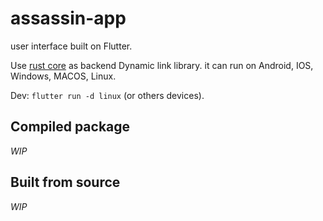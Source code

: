 # assassin-app
user interface built on Flutter.

Use [rust core](../core) as backend Dynamic link library. it can run on Android, IOS, Windows, MACOS, Linux.

Dev: `flutter run -d linux` (or others devices).

## Compiled package
*WIP*

## Built from source
*WIP*
